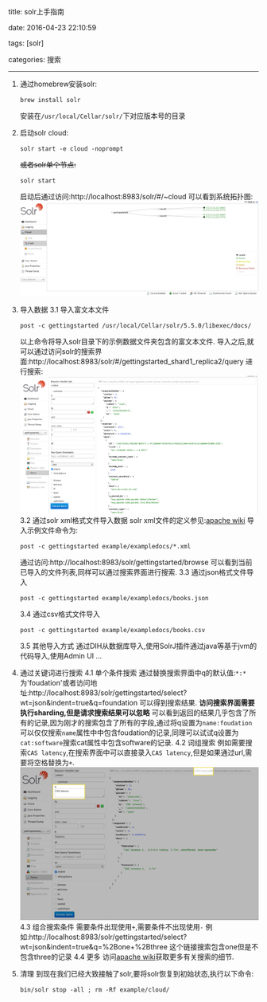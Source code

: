 title: solr上手指南

date: 2016-04-23 22:10:59

tags: [solr]

categories: 搜索

---

1. 通过homebrew安装solr:
   ```
   brew install solr
   ```
   安装在`/usr/local/Cellar/solr/`下对应版本号的目录

2. 启动solr cloud:
   ```
   solr start -e cloud -noprompt
   ```
   ~~或者solr单个节点:~~
   ```
   solr start
   ```
   启动后通过访问:http://localhost:8983/solr/#/~cloud 可以看到系统拓扑图:
   ![2016-04-12 at 下午9.20.jpg](/image/B30F4FC6D27D77B47CEF0E3E8241C4E4.jpg)

3. 导入数据
   3.1 导入富文本文件
   ```
   post -c gettingstarted /usr/local/Cellar/solr/5.5.0/libexec/docs/
   ```
   以上命令将导入solr目录下的示例数据文件夹包含的富文本文件.
   导入之后,就可以通过访问solr的搜索界面:http://localhost:8983/solr/#/gettingstarted_shard1_replica2/query 进行搜索:
   ![2016-04-12 at 下午9.34.jpg](/image/62A148F2E36F570A76B83CF1E9AA8998.jpg)
   3.2 通过solr xml格式文件导入数据
   solr xml文件的定义参见:[apache wiki](https://cwiki.apache.org/confluence/display/solr/Uploading+Data+with+Index+Handlers#UploadingDatawithIndexHandlers-XMLFormattedIndexUpdates)
   导入示例文件命令为:
   ```
   post -c gettingstarted example/exampledocs/*.xml
   ```
   通过访问:http://localhost:8983/solr/gettingstarted/browse 可以看到当前已导入的文件列表,同样可以通过搜索界面进行搜索.
   3.3 通过json格式文件导入
   ```
   post -c gettingstarted example/exampledocs/books.json
   ```
   3.4 通过csv格式文件导入
   ```
   post -c gettingstarted example/exampledocs/books.csv
   ```
   3.5 其他导入方式
   通过DIH从数据库导入,使用SolrJ插件通过java等基于jvm的代码导入,使用Admin UI ...
4. 通过关键词进行搜索
   4.1 单个条件搜索
   通过替换搜索界面中q的默认值:`*:*`为'foudation'或者访问地址:http://localhost:8983/solr/gettingstarted/select?wt=json&indent=true&q=foundation 可以得到搜索结果.
   **访问搜索界面需要执行sharding,但是请求搜索结果可以忽略**
   可以看到返回的结果几乎包含了所有的记录,因为刚才的搜索包含了所有的字段,通过将q设置为`name:foudation`可以仅仅搜索`name`属性中中包含foudation的记录,同理可以试试q设置为`cat:software`搜索cat属性中包含software的记录.
   4.2 词组搜索
   例如需要搜索`CAS latency`,在搜索界面中可以直接录入`CAS latency`,但是如果通过url,需要将空格替换为`+`.
   ![2016-04-12 at 下午10.17.jpg](/image/64ACBB392AD1C988DBDBBE74381E0896.jpg)
   4.3 组合搜索条件
   需要条件出现使用`+`,需要条件不出现使用`-`
   例如:http://localhost:8983/solr/gettingstarted/select?wt=json&indent=true&q=%2Bone+%2Bthree 这个链接搜索包含one但是不包含three的记录
   4.4 更多
   访问[apache wiki](https://cwiki.apache.org/confluence/display/solr/Searching)获取更多有关搜索的细节.
5. 清理
   到现在我们已经大致接触了solr,要将solr恢复到初始状态,执行以下命令:
   ```
   bin/solr stop -all ; rm -Rf example/cloud/
   ```






